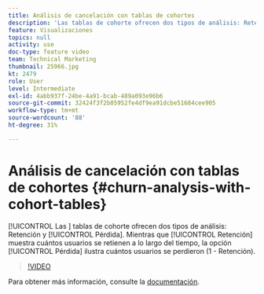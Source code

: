 ```yaml
---
title: Análisis de cancelación con tablas de cohortes
description: 'Las tablas de cohorte ofrecen dos tipos de análisis: Retención y Pérdida. Aunque Retención muestra cuántos usuarios se retienen con el tiempo, la opción Pérdida mostrará cuántos usuarios se perdieron (1 - Retención).'
feature: Visualizaciones
topics: null
activity: use
doc-type: feature video
team: Technical Marketing
thumbnail: 25966.jpg
kt: 2479
role: User
level: Intermediate
exl-id: 4abb937f-24be-4a91-bcab-489a093e96b6
source-git-commit: 32424f3f2b05952fe4df9ea91dcbe51684cee905
workflow-type: tm+mt
source-wordcount: '88'
ht-degree: 31%

---
```


# Análisis de cancelación con tablas de cohortes {#churn-analysis-with-cohort-tables}

[!UICONTROL Las ] tablas de cohorte ofrecen dos tipos de análisis:   Retención y  [!UICONTROL Pérdida]. Mientras que [!UICONTROL Retención] muestra cuántos usuarios se retienen a lo largo del tiempo, la opción [!UICONTROL Pérdida] ilustra cuántos usuarios se perdieron (1 - Retención).

>[!VIDEO](https://video.tv.adobe.com/v/25966/?quality=12)

Para obtener más información, consulte la [documentación](https://marketing.adobe.com/resources/help/es_ES/analytics/analysis-workspace/cohort_analysis.html).
